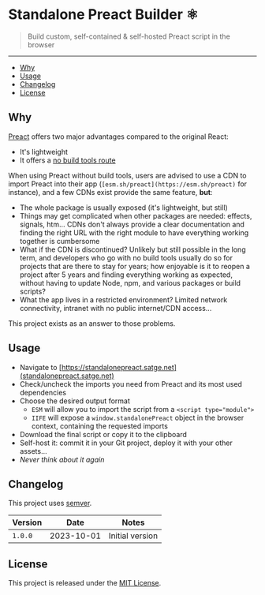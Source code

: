 # Standalone Preact Builder ⚛️

> Build custom, self-contained & self-hosted Preact script in the browser

---

* [Why](#why)
* [Usage](#usage)
* [Changelog](#changelog)
* [License](#license)

## Why

[Preact](https://preactjs.com) offers two major advantages compared to the original React:
- It's lightweight
- It offers a [no build tools route](https://preactjs.com/guide/v10/getting-started#no-build-tools-route)

When using Preact without build tools, users are advised to use a CDN to import Preact into their app (`[esm.sh/preact](https://esm.sh/preact)` for instance), and a few CDNs exist provide the same feature, **but**:
- The whole package is usually exposed (it's lightweight, but still)
- Things may get complicated when other packages are needed: effects, signals, htm... CDNs don't always provide a clear documentation and finding the right URL with the right module to have everything working together is cumbersome
- What if the CDN is discontinued? Unlikely but still possible in the long term, and developers who go with no build tools usually do so for projects that are there to stay for years; how enjoyable is it to reopen a project after 5 years and finding everything working as expected, without having to update Node, npm, and various packages or build scripts?
- What the app lives in a restricted environment? Limited network connectivity, intranet with no public internet/CDN access...

This project exists as an answer to those problems.

## Usage

- Navigate to [https://standalonepreact.satge.net](standalonepreact.satge.net)
- Check/uncheck the imports you need from Preact and its most used dependencies
- Choose the desired output format
  - `ESM` will allow you to import the script from a `<script type="module">`
  - `IIFE` will expose a `window.standalonePreact` object in the browser context, containing the requested imports
- Download the final script or copy it to the clipboard
- Self-host it: commit it in your Git project, deploy it with your other assets...
- _Never think about it again_

## Changelog

This project uses [semver](http://semver.org/).

| Version | Date | Notes |
| --- | --- | --- |
| `1.0.0` | 2023-10-01 | Initial version |

## License

This project is released under the [MIT License](license.md).